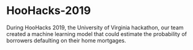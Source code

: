 # HooHacks-2019
During HooHacks 2019, the University of Virginia hackathon, our team created a machine learning model that could estimate the probability of borrowers defaulting on their home mortgages.
